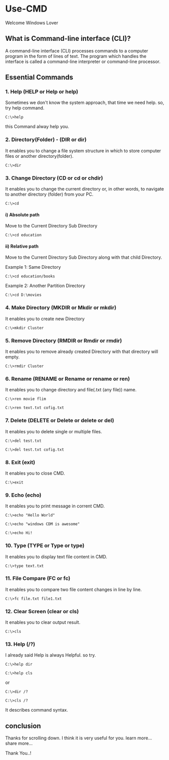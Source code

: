 # Use-CMD
  Welcome Windows Lover

## What is Command-line interface (CLI)?
  A command-line interface (CLI) processes commands to a computer program in the form of lines of text. The program which handles the interface is called a command-line interpreter or command-line processor. 
  
## Essential Commands
### 1. Help (HELP or Help or help)
  Sometimes we don't know the system approach, that time we need help. so, try help command.
```
C:\>help
```
  this Command alway help you.
  
### 2. Directory(Folder) - (DIR or dir)
   It enables you to change a file system structure in which to store computer files or another directory(folder).
```
C:\>dir
```

### 3. Change Directory (CD or cd or chdir)
  It enables you to change the current directory or, in other words, to navigate to another directory (folder) from your PC.
```
C:\>cd
```
  #### i) Absolute path
   Move to the Current Directory Sub Directory
  ```
  C:\>cd education
  ```
  #### ii) Relative path
   Move to the Current Directory Sub Directory along with that child Directory.
   
   Example 1: Same Directory
 ```
 C:\>cd education/books
 ```
 
   Example 2: Another Partition  Directory
 ```
 C:\>cd D:\movies
 ```
  
### 4. Make Directory (MKDIR or Mkdir or mkdir)
  It enables you to create new Directory 
```
C:\>mkdir Cluster
```

### 5. Remove Directory (RMDIR or Rmdir or rmdir)
  It enables you to remove already created Directory with that directory will empty.
```
C:\>rmdir Cluster
```

### 6. Rename (RENAME or Rename or rename or ren)
  It enables you to change directory and file(.txt (any file)) name.
```
C:\>ren movie flim

C:\>ren text.txt cofig.txt
```
### 7. Delete (DELETE or Delete or delete or del)
  It enables you to delete single or multiple files.
```
C:\>del test.txt

C:\>del test.txt cofig.txt
```

### 8. Exit (exit)
  It enables you to close CMD.
```
C:\>exit
```

### 9. Echo (echo)
  It enables you to print message in corrent CMD.
```
C:\>echo "Hello World"

C:\>echo "windows CDM is awesome"

C:\>echo Hi!
```
### 10. Type (TYPE or Type or type)
  It enables you to display text file content in CMD.
```
C:\>type text.txt
```

### 11. File Compare (FC or fc)
   It enables you to compare two file content changes in line by line.
```
C:\>fc file.txt file1.txt
```

### 12. Clear Screen (clear or cls)
   It enables you to clear output result.
```
C:\>cls
```

### 13. Help (/?)
   I already said Help is always Helpful. so try.
```
C:\>help dir

C:\>help cls
```
or
```
C:\>dir /?

C:\>cls /?
```

  It describes command syntax.

## conclusion
  Thanks for scrolling down. I think it is very useful for you. learn more... share more...

Thank You..!
